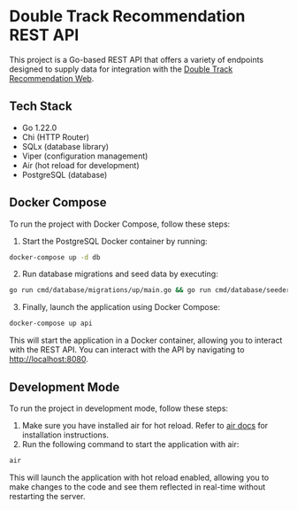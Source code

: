 # Double Track Recommendation REST API

This project is a Go-based REST API that offers a variety of endpoints designed to supply data for integration with the [Double Track Recommendation Web](https://github.com/albugowy15/double-track-recommendations-web).

## Tech Stack

- Go 1.22.0
- Chi (HTTP Router)
- SQLx (database library)
- Viper (configuration management)
- Air (hot reload for development)
- PostgreSQL (database)

## Docker Compose

To run the project with Docker Compose, follow these steps:

1. Start the PostgreSQL Docker container by running:

```bash
docker-compose up -d db
```

2. Run database migrations and seed data by executing:

```bash
go run cmd/database/migrations/up/main.go && go run cmd/database/seeder/main.go
```

3. Finally, launch the application using Docker Compose:

```bash
docker-compose up api
```

This will start the application in a Docker container, allowing you to interact with the REST API. You can interact with the API by navigating to [http://localhost:8080](http://localhost:8080).

## Development Mode

To run the project in development mode, follow these steps:

1. Make sure you have installed air for hot reload. Refer to [air docs](https://github.com/cosmtrek/air) for installation instructions.
2. Run the following command to start the application with air:

```bash
air
```

This will launch the application with hot reload enabled, allowing you to make changes to the code and see them reflected in real-time without restarting the server.
